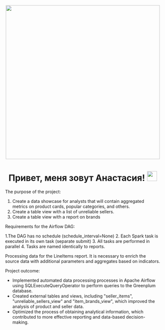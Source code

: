 <h1 align="center"><img src="https://github.com/user-attachments/assets/ec5b995f-7c32-4550-b080-4e78c447d293" height="500"/></h1>


<h1 align="center"> Привет, меня зовут Анастасия!  
<img src="https://github.com/blackcater/blackcater/raw/main/images/Hi.gif" height="32"/></h1>


The purpose of the project:
1. Create a data showcase for analysts that will contain aggregated metrics on product cards, popular categories, and others.
2. Create a table view with a list of unreliable sellers.
3. Create a table view with a report on brands

Requirements for the Airflow DAG:

1.The DAG has no schedule (schedule_interval=None)
2. Each Spark task is executed in its own task (separate submit)
3. All tasks are performed in parallel
4. Tasks are named identically to reports.

Processing data for the LineItems report.
It is necessary to enrich the source data with additional parameters and aggregates based on indicators.

Project outcome: 
- Implemented automated data processing processes in Apache Airflow using SQLExecuteQueryOperator to perform queries to the Greenplum database.
- Created external tables and views, including "seller_items", "unreliable_sellers_view" and "item_brands_view", which improved the analysis of product and seller data.
- Optimized the process of obtaining analytical information, which contributed to more effective reporting and data-based decision-making.
